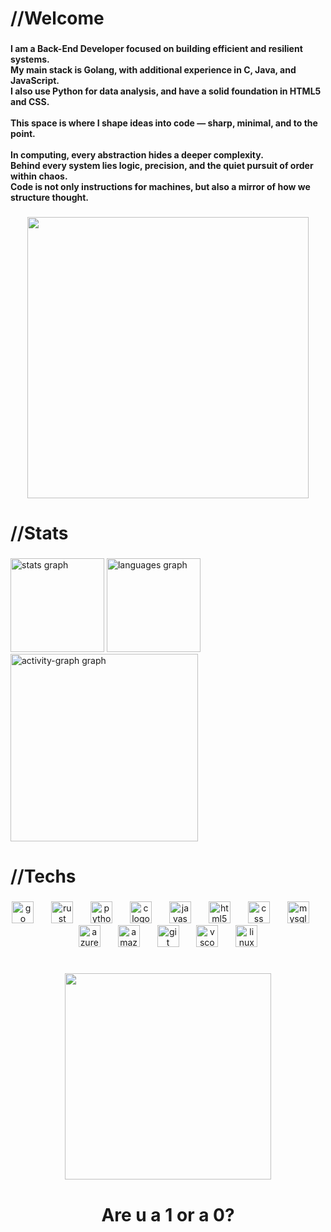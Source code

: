 <h1 align="left">//Welcome</h1>

###

<h4 align="left">I am a Back-End Developer focused on building efficient and resilient systems.  <br>My main stack is Golang, with additional experience in C, Java, and JavaScript.  <br>I also use Python for data analysis, and have a solid foundation in HTML5 and CSS.  <br><br>This space is where I shape ideas into code — sharp, minimal, and to the point.  <br><br>In computing, every abstraction hides a deeper complexity.  <br>Behind every system lies logic, precision, and the quiet pursuit of order within chaos.  <br>Code is not only instructions for machines, but also a mirror of how we structure thought.</h4>

###

<div align="center">
  <img height="450" src="https://i.pinimg.com/1200x/99/2e/ce/992eceb9ddfca10b99df4e332e8c7741.jpg"  />
</div>

###

<h1 align="left">//Stats</h1>

###

<div align="left">
  <img src="https://github-readme-stats.vercel.app/api?username=Murilo-The-Dev&hide_title=false&hide_rank=false&show_icons=true&include_all_commits=true&count_private=true&disable_animations=false&theme=graywhite&locale=en&hide_border=true&order=1&custom_title=My%20Stats" height="150" alt="stats graph"  />
  <img src="https://github-readme-stats.vercel.app/api/top-langs?username=Murilo-The-Dev&locale=en&hide_title=false&layout=compact&card_width=320&langs_count=5&theme=graywhite&hide_border=true&order=2&custom_title=Languages" height="150" alt="languages graph"  />
  <img src="https://github-readme-activity-graph.vercel.app/graph?username=Murilo-The-Dev&radius=16&theme=high-contrast&area=true&order=5&custom_title=Contribution%20Graph&hide_border=true" height="300" alt="activity-graph graph"  />
</div>

###

<h1 align="left">//Techs</h1>

###

<div align="center">
  <img src="https://cdn.jsdelivr.net/gh/devicons/devicon/icons/go/go-original.svg" height="35" alt="go logo"  />
  <img width="20" />
  <img src="https://cdn.jsdelivr.net/gh/devicons/devicon/icons/rust/rust-original.svg" height="35" alt="rust logo"  />
  <img width="20" />
  <img src="https://cdn.jsdelivr.net/gh/devicons/devicon/icons/python/python-original.svg" height="35" alt="python logo"  />
  <img width="20" />
  <img src="https://cdn.jsdelivr.net/gh/devicons/devicon/icons/c/c-original.svg" height="35" alt="c logo"  />
  <img width="20" />
  <img src="https://cdn.jsdelivr.net/gh/devicons/devicon/icons/javascript/javascript-original.svg" height="35" alt="javascript logo"  />
  <img width="20" />
  <img src="https://cdn.jsdelivr.net/gh/devicons/devicon/icons/html5/html5-original.svg" height="35" alt="html5 logo"  />
  <img width="20" />
  <img src="https://cdn.jsdelivr.net/gh/devicons/devicon/icons/css3/css3-original.svg" height="35" alt="css logo"  />
  <img width="20" />
  <img src="https://cdn.jsdelivr.net/gh/devicons/devicon/icons/mysql/mysql-original.svg" height="35" alt="mysql logo"  />
  <img width="20" />
  <img src="https://cdn.jsdelivr.net/gh/devicons/devicon/icons/azure/azure-original.svg" height="35" alt="azure logo"  />
  <img width="20" />
  <img src="https://cdn.jsdelivr.net/gh/devicons/devicon/icons/amazonwebservices/amazonwebservices-line-wordmark.svg" height="35" alt="amazonwebservices logo"  />
  <img width="20" />
  <img src="https://cdn.jsdelivr.net/gh/devicons/devicon/icons/git/git-original.svg" height="35" alt="git logo"  />
  <img width="20" />
  <img src="https://cdn.jsdelivr.net/gh/devicons/devicon/icons/vscode/vscode-original.svg" height="35" alt="vscode logo"  />
  <img width="20" />
  <img src="https://cdn.jsdelivr.net/gh/devicons/devicon/icons/linux/linux-original.svg" height="35" alt="linux logo"  />
</div>

###

<h1 align="left"></h1>

###

<div align="center">
  <img height="330" src="https://i.pinimg.com/736x/c0/2e/11/c02e11fff73159047536b26422766740.jpg"  />
</div>

###

<h1 align="center">Are u a 1 or a 0?</h1>

###

